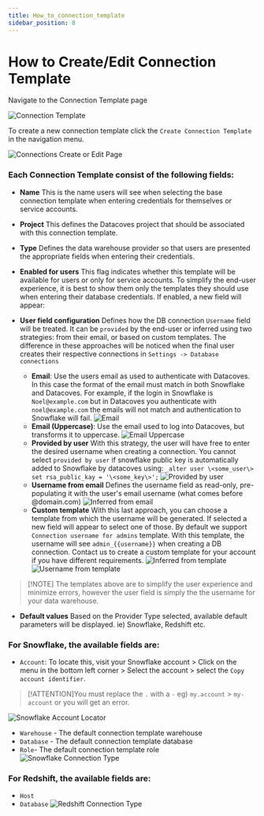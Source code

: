 ```yaml
---
title: How_to_connection_template
sidebar_position: 8
---
```


# How to Create/Edit Connection Template

Navigate to the Connection Template page

![Connection Template](./assets/menu_connection_template.gif)

To create a new connection template click the `Create Connection Template` in the navigation menu.

![Connections Create or Edit Page](./assets/connections_editnew_page.png)

### Each Connection Template consist of the following fields:

- **Name** This is the name users will see when selecting the base connection template when entering credentials for themselves or service accounts.
- **Project** This defines the Datacoves project that should be associated with this connection template.
- **Type** Defines the data warehouse provider so that users are presented the appropriate fields when entering their credentials.
- **Enabled for users** This flag indicates whether this template will be available for users or only for service accounts. To simplify the end-user experience, it is best to show them only the templates they should use when entering their database credentials. If enabled, a new field will appear:

- **User field configuration** Defines how the DB connection `Username` field will be treated. It can be `provided` by the end-user or inferred using two strategies: from their email, or based on custom templates. The difference in these approaches will be noticed when the final user creates their respective connections in `Settings -> Database connections`

  - **Email**: Use the users email as used to authenticate with Datacoves. In this case the format of the email must match in both Snowflake and Datacoves. For example, if the login in Snowflake is `Noel@example.com` but in Datacoves you authenticate with `noel@example.com` the emails will not match and authentication to Snowflake will fail. 
  ![Email](assets/connectiontemplates_email.jpg)
  - **Email (Uppercase)**: Use the email used to log into Datacoves, but transforms it to uppercase. 
  ![Email Uppercase](assets/connectiontemplates_email_uppercase.jpg)
  - **Provided by user** With this strategy, the user will have free to enter the desired username when creating a connection. You cannot select `provided by user` if snowflake public key is automatically added to Snowflake by datacoves using: `_alter user \<some_user\> set rsa_public_kay = '\<some_key\>';`
  ![Provided by user](./assets/connectiontemplates_provided_by_user.png)
  - **Username from email** Defines the username field as read-only, pre-populating it with the user's email username (what comes before @domain.com)
  ![Inferred from email](./assets/connectiontemplates_inferred_from_email.png)
  - **Custom template** With this last approach, you can choose a template from which the username will be generated. If selected a new field will appear to select one of those.   By default we support `Connection username for admins` template. With this template, the username will see `admin_{{username}}` when creating a DB connection. Contact us to create a custom template for your account if you have different requirements.
  ![Inferred from template](./assets/connectiontemplates_inferred_from_template.png)
  ![Username from template](./assets/connectiontemplates_username_from_template.png)

>[!NOTE] The templates above are to simplify the user experience and minimize errors, however the user field is simply the the username for your data warehouse.

- **Default values** Based on the Provider Type selected, available default parameters will be displayed. ie) Snowflake, Redshift etc.

### For Snowflake, the available fields are: 

- `Account`: To locate this, visit your Snowflake account > Click on the menu in the bottom left corner > Select the account > select the `Copy account identifier`. 
  
>[!ATTENTION]You must replace the `.`  with a `-` eg) `my.account` > `my-account` or you will get an error.

![Snowflake Account Locator](./assets/snowflake_account_locator.png)

- `Warehouse` - The default connection template warehouse
- `Database` - The default connection template database 
- `Role`- The default connection template role
  ![Snowflake Connection Type](./assets/connections_editnew_snowflake.png)

### For Redshift, the available fields are: 

- `Host`
- `Database`
  ![Redshift Connection Type](./assets/connections_editnew_redshift.png)
